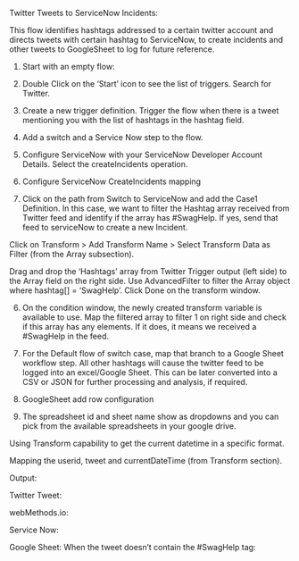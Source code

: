 Twitter Tweets to ServiceNow Incidents:


This flow identifies hashtags addressed to a certain twitter account and directs tweets with certain hashtag to ServiceNow, to create incidents and other tweets to GoogleSheet to log for future reference. 

1) Start with an empty flow:

 


2) Double Click on the ‘Start’ icon to see the list of triggers. Search for Twitter.

 
3) Create a new trigger definition. Trigger the flow when there is a tweet mentioning you with the list of hashtags in the hashtag field.

 

 
 

3) Add a switch and a Service Now step to the flow.


 


4) Configure ServiceNow with your ServiceNow Developer Account Details. Select the createIncidents operation.
 

5) Configure ServiceNow CreateIncidents mapping 

 
 
 
5) Click on the path from Switch to ServiceNow and add the Case1 Definition. In this case, we want to filter the Hashtag array received from Twitter feed and identify if the array has #SwagHelp. If yes, send that feed to serviceNow to create a new Incident. 

Click on Transform > Add Transform Name > Select Transform Data as Filter (from the Array subsection). 

Drag and drop the ‘Hashtags’ array from Twitter Trigger output (left side) to the Array field on the right side. Use AdvancedFilter to filter the Array object where hashtag[] = ‘SwagHelp’. Click Done on the transform window.

 

6) On the condition window, the newly created transform variable is available to use. Map the filtered array to filter 1 on right side and check if this array has any elements. If it does, it means we received a #SwagHelp in the feed.  

7) For the Default flow of switch case, map that branch to a Google Sheet workflow step. All other hashtags will cause the twitter feed to be logged into an excel/Google Sheet. This can be later converted into a CSV or JSON for further processing and analysis, if required. 

 

8) GoogleSheet add row configuration
 

9) The spreadsheet id and sheet name show as dropdowns and you can pick from the available spreadsheets in your google drive. 

 

Using Transform capability to get the current datetime in a specific format.
 

Mapping the userid, tweet and currentDateTime (from Transform section). 

 

Output:

Twitter Tweet:

 
webMethods.io:

 

Service Now:

 

Google Sheet:
When the tweet doesn’t contain the #SwagHelp tag:


 

